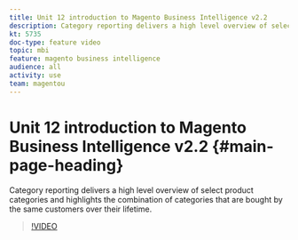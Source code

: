 ```yaml
---
title: Unit 12 introduction to Magento Business Intelligence v2.2
description: Category reporting delivers a high level overview of select product categories and highlights the combination of categories that are bought by the same customers over their lifetime.
kt: 5735
doc-type: feature video
topic: mbi
feature: magento business intelligence
audience: all
activity: use
team: magentou
---
```


# Unit 12 introduction to Magento Business Intelligence v2.2 {#main-page-heading}

Category reporting delivers a high level overview of select product categories and highlights the combination of categories that are bought by the same customers over their lifetime.

>[!VIDEO](https://video.tv.adobe.com/v/35989?quality=12&learn=on)